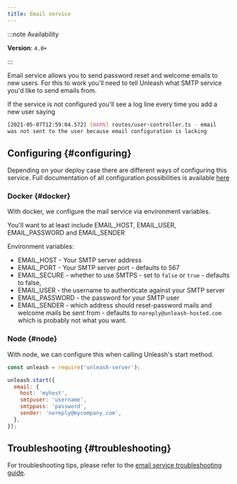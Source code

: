```yaml
---
title: Email service
---
```


:::note Availability

**Version**: `4.0+`

:::

Email service allows you to send password reset and welcome emails to new users. For this to work you'll need to tell Unleash what SMTP service you'd like to send emails from.

If the service is not configured you'll see a log line every time you add a new user saying

```bash
[2021-05-07T12:59:04.572] [WARN] routes/user-controller.ts - email
was not sent to the user because email configuration is lacking
```

## Configuring {#configuring}

Depending on your deploy case there are different ways of configuring this service. Full documentation of all configuration possibilities is available [here](./configuring-unleash.md)

### Docker {#docker}

With docker, we configure the mail service via environment variables.

You'll want to at least include EMAIL_HOST, EMAIL_USER, EMAIL_PASSWORD and EMAIL_SENDER

Environment variables:

- EMAIL_HOST - Your SMTP server address
- EMAIL_PORT - Your SMTP server port - defaults to 567
- EMAIL_SECURE - whether to use SMTPS - set to `false` or `true` - defaults to false,
- EMAIL_USER - the username to authenticate against your SMTP server
- EMAIL_PASSWORD - the password for your SMTP user
- EMAIL_SENDER - which address should reset-password mails and welcome mails be sent from - defaults to `noreply@unleash-hosted.com` which is probably not what you want.

### Node {#node}

With node, we can configure this when calling Unleash's start method.

```js
const unleash = require('unleash-server');

unleash.start({
  email: {
    host: 'myhost',
    smtpuser: 'username',
    smtppass: 'password',
    sender: 'noreply@mycompany.com',
  },
});
```

## Troubleshooting {#troubleshooting}

For troubleshooting tips, please refer to the [email service troubleshooting guide](../troubleshooting/email-service.md).
